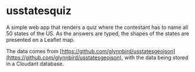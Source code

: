 # usstatesquiz

A simple web app that renders a quiz where the contestant has to name all 50 states of the US. As the answers are typed, the shapes of the states are presented on a Leaflet map.

The data comes from [https://github.com/glynnbird/usstatesgeojson](https://github.com/glynnbird/usstatesgeojson), with the data being stored in a Cloudant database.

